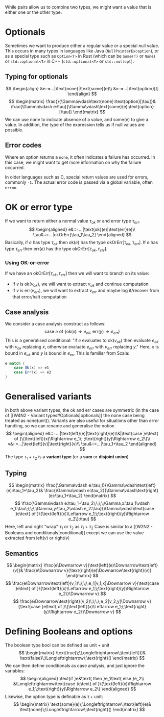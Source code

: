 While pairs allow us to combine two types, we might want a value that is either one or the other type.

# Optionals
Sometimes we want to produce either a regular value or a special null value.
This occurs in many types in languages like Java (`NullPointerException`), or as a special type such as `Option<T>` in Rust (which can be `Some(T)` or `None`) or `std::optional<T>` in C++ (`std::optional<T>` or `std::nullopt`).

## Typing for optionals
$$
\begin{align}
&e::=...|\text{none}|\text{some}(e)\\
&v::=...|\text{option}[t]
\end{align}
$$
$$
\begin{matrix}
\frac{}{\Gamma\vdash\text{none}:\text{option}[\tau]}&
\frac{\Gamma\vdash e:\tau}{\Gamma\vdash\text{some}(e):\text{option}[\tau]}
\end{matrix}
$$
We can use $\text{none}$ to indicate absence of a value, and $\text{some}(e)$ to give a value. In addition, the type of the expression tells us if null values are possible.
## Error codes
Where an option returns a `none`, it often indicates a failure has occurred. In this case, we might want to get more information on why the failure occurred.

In older languages such as C, special return values are used for errors, commonly `-1`. The actual error code is passed via a global variable, often `errno`.
# OK or error type
If we want to return either a normal value $\tau_{ok}$ or and error type $\tau_{err}$.
$$
\begin{aligned}
e&::=...|\text{ok}(e)|\text{err}(e)\\
\tau&::=...|okOrErr[\tau_1\tau_2]
\end{aligned}
$$
Basically, if $e$ has type $\tau_{ok}$ then $\text{ok}(e)$ has the type $\text{okOrErr}[\tau_{ok},\tau_{err}]$.
If $e$ has type $\tau_{err}$ then $\text{err}(e)$ has the type $\text{okOrErr}[\tau_{ok},\tau_{err}]$.
### Using OK-or-error
If we have an $\text{okOrErr}[\tau_{ok},\tau_{err}]$ then we will want to branch on its value:
- If $v$ is $\text{ok}(v_{ok})$, we will want to extract $v_{ok}$ and continue computation
- If $v$ is $\text{err}(v_{err})$, we will want to extract $v_{err}$ and maybe log it/recover from that error/halt computation
## Case analysis
We consider a case analysis construct as follows:
$$
\text{case }e\text{ of }\{\text{ok}(x)\Rightarrow e_{ok};\;\text{err}(y)\Rightarrow e_{err}\}
$$
This is a generalised conditional: "If $e$ evaluates to $\text{ok}(v_{ok})$ then evaluate $e_{ok}$ with $v_{ok}$ replacing $x$, otherwise evaluate $e_{err}$ with $v_{err}$ replacing $y$."
Here, $x$ is bound in $e_{ok}$ and $y$ is bound in $e_{err}$
This is familiar from Scala:
```scala
e match {
	case Ok(x) => e1
	case Err(x) => e2
}
```

# Generalised variants
In both above variant types, the $\text{ok}$ and $\text{err}$ cases are symmetric (in the case of [[W4N2 - Variant types#Optionals|optionals]] the $\text{none}$ case being treated as $\text{none}(\text{unit})$). Variants are also useful for situations other than error handling, so we can rename and generalise the notion.
$$
\begin{aligned}
e&::=...|\text{left}(e)|\text{right}(e)\\&|\text{case }e\text{ of }\{\text{left}(x)\Rightarrow e_1\; ;\text{right}(y)\Rightarrow e_2\}\\
v&::=...|\text{left}(v)|\text{right}(v)\\
\tau&::=...|\tau_1+\tau_2
\end{aligned}
$$
The type $\tau_1+\tau_2$ is a **variant type** (or a **sum** or **disjoint union**)
## Typing
$$
\begin{matrix}
\frac{\Gamma\vdash e:\tau_1}{\Gamma\vdash\text{left}(e):\tau_1+\tau_2}&
\frac{\Gamma\vdash e:\tau_2}{\Gamma\vdash\text{right}(e):\tau_1+\tau_2}
\end{matrix}
$$
$$
\frac{\Gamma\vdash e:\tau_1+\tau_2\;\;\;\;\Gamma,x:\tau_1\vdash e_1:\tau\;\;\;\;\Gamma,y:\tau_2\vdash e_2:\tau}{\Gamma\vdash\text{case }e\text{ of }\{\text{left}(x)\Leftarrow e_1;\;\text{right}(y)\Rightarrow e_2\}:\tau}
$$
Here, $\text{left}$ and $\text{right}$ "wrap" $\tau_1$ or $\tau_2$ as $\tau_1+\tau_2$
Case is similar to a [[W2N2 - Booleans and conditionals|conditional]] except we can use the value extracted from $\text{left}(v)$ or $\text{right}(v)$
## Semantics
$$
\begin{matrix}
\frac{e\Downarrow v}{\text{left}(e)\Downarrow\text{left}(v)}&
\frac{e\Downarrow v}{\text{right}(e)\Downarrow\text{right}(v)}
\end{matrix}
$$
$$
\frac{e\Downarrow\text{left}(v_1)\;\;\;\;e_1[v_1,x]\Downarrow v}{\text{case }e\text{ of }\{\text{left}(x)\Leftarrow e_1;\;\text{right}(y)\Rightarrow e_2\}\Downarrow v}
$$
$$
\frac{e\Downarrow\text{right}(v_2)\;\;\;\;e_2[v_2,y]\Downarrow v}{\text{case }e\text{ of }\{\text{left}(x)\Leftarrow e_1;\;\text{right}(y)\Rightarrow e_2\}\Downarrow v}
$$

# Defining Booleans and options
The boolean type $\text{bool}$ can be defined as $\text{unit}+\text{unit}$
$$
\begin{matrix}
\text{true}\;\Longleftrightarrow\;\text{left}()&
\text{false}\;\Longleftrightarrow\;\text{right}()
\end{matrix}
$$
We can then define conditionals as case analysis, and just ignore the variables:
$$
\begin{aligned}
\text{if }e&\text{ then }e_1\text{ else }e_2\\
&\Longleftrightarrow\text{case }e\text{ of }\{\text{left}(x)\Rightarrow e_1;\;\text{right}(y)\Rightarrow e_2\}
\end{aligned}
$$
Likewise, the option type is definable as $\tau+\text{unit}$:
$$
\begin{matrix}
\text{some}(e)\;\Longleftrightarrow\;\text{left}(e)&
\text{none}\;\Longleftrightarrow\;\text{right}()
\end{matrix}
$$
